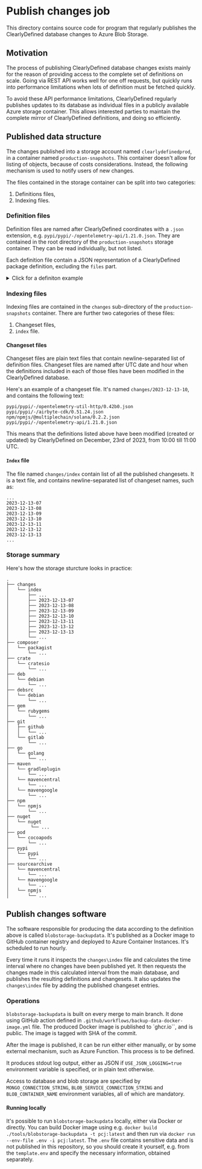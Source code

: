 # Publish changes job
This directory contains source code for program that regularly publishes the
ClearlyDefined database changes to Azure Blob Storage.

## Motivation
The process of publishing ClearlyDefined database changes exists mainly for the reason of
providing access to the complete set of definitions on scale. Going via REST API works well
for one off requests, but quickly runs into performance limitations when lots of definition 
must be fetched quickly.

To avoid these API performance limitations, ClearlyDefined regularly publishes updates to its
database as individual files in a publicly available Azure storage container. This allows interested
parties to maintain the complete mirror of ClearlyDefined definitions, and doing so efficiently.

## Published data structure

The changes published into a storage account named `clearlydefinedprod`, in a container named
`production-snapshots`. This container doesn't allow for listing of objects, because of costs
considerations. Instead, the following mechanism is used to notify users of new changes.

The files contained in the storage container can be split into two categories:
1. Definitions files,
2. Indexing files.

### Definition files
Definition files are named after ClearlyDefined coordinates with a `.json` extension, e.g.
`pypi/pypi/-/opentelemetry-api/1.21.0.json`. They are contained in the root directory of the
`production-snapshots` storage container. They can be read individually, but not listed.

Each definition file contain a JSON representation of a ClearlyDefined package definition,
excluding the `files` part.
<details>
  <summary>Click for a definiton example</summary>

```
{
  "_id": "pypi/pypi/-/opentelemetry-api/1.21.0",
  "described": {
    "hashes": {
      "sha1": "f64065a0a89e343943534766b89c849fe751bf19",
      "sha256": "d6185fd5043e000075d921822fd2d26b953eba8ca21b1e2fa360dd46a7686316"
    },
    "files": 71,
    "urls": {
      "registry": "https://pypi.org/project/opentelemetry-api",
      "version": "https://pypi.org/project/opentelemetry-api/1.21.0",
      "download": "https://files.pythonhosted.org/packages/4d/aa/1a10f310275fdd05a1062d4a8a641a5f041db2377956a80ff3c4dc325a6c/opentelemetry_api-1.21.0.tar.gz"
    },
    "tools": [
      "clearlydefined/1.3.1"
    ],
    "toolScore": {
      "total": 70,
      "date": 0,
      "source": 70
    },
    "sourceLocation": {
      "type": "pypi",
      "provider": "pypi",
      "name": "opentelemetry-api",
      "revision": "1.21.0",
      "url": "https://pypi.org/project/opentelemetry-api/1.21.0/"
    },
    "score": {
      "total": 70,
      "date": 0,
      "source": 70
    }
  },
  "licensed": {
    "declared": "Apache-2.0",
    "toolScore": {
      "total": 60,
      "declared": 30,
      "discovered": 0,
      "consistency": 15,
      "spdx": 15,
      "texts": 0
    },
    "facets": {
      "core": {
        "attribution": {
          "unknown": 71
        },
        "discovered": {
          "unknown": 71
        },
        "files": 71
      }
    },
    "score": {
      "total": 60,
      "declared": 30,
      "discovered": 0,
      "consistency": 15,
      "spdx": 15,
      "texts": 0
    }
  },
  "_meta": {
    "schemaVersion": "1.6.1",
    "updated": "2023-12-13T10:59:09.978Z"
  },
  "scores": {
    "effective": 65,
    "tool": 65
  }
}
```
</details>

### Indexing files
Indexing files are contained in the `changes` sub-directory of the `production-snapshots` container.
There are further two categories of these files:
1. Changeset files,
2. `index` file.

#### Changeset files
Changeset files are plain text files that contain newline-separated list of definition files. 
Changeset files are named after UTC date and hour when the definitions included in each of 
those files have been modified in the ClearlyDefined database.

Here's an example of a changeset file. It's named `changes/2023-12-13-10`, and contains the following text:
```
pypi/pypi/-/opentelemetry-util-http/0.42b0.json
pypi/pypi/-/airbyte-cdk/0.51.24.json
npm/npmjs/@multiplechain/solana/0.2.2.json
pypi/pypi/-/opentelemetry-api/1.21.0.json
```
This means that the definitions listed above have been modified (created or updated) by ClearlyDefined
on December, 23rd of 2023, from 10:00 till 11:00 UTC.

#### `Index` file
The file named `changes/index` contain list of all the published changesets. It is a text file, and
contains newline-separated list of changeset names, such as:
```
...
2023-12-13-07
2023-12-13-08
2023-12-13-09
2023-12-13-10
2023-12-13-11
2023-12-13-12
2023-12-13-13
...
```
### Storage summary

Here's how the storage sturcture looks in practice:
```
.
├── changes
│   └── index
│       ├── ...
│       ├── 2023-12-13-07
│       ├── 2023-12-13-08
│       ├── 2023-12-13-09
│       ├── 2023-12-13-10
│       ├── 2023-12-13-11
│       ├── 2023-12-13-12
│       ├── 2023-12-13-13
│       └── ...
├── composer
│   └── packagist
│       └── ...
├── crate
│   └── cratesio
│       └── ...
├── deb
│   └── debian
│       └── ...
├── debsrc
│   └── debian
│       └── ...
├── gem
│   └── rubygems
│       └── ...
├── git
│   ├── github
│   │   └── ...
│   └── gitlab
│       └── ...
├── go
│   └── golang
│       └── ...
├── maven
│   └── gradleplugin
│       └── ...
│   └── mavencentral
│       └── ...
│   └── mavengoogle
│       └── ...
├── npm
│   └── npmjs
│       └── ...
├── nuget
│   └── nuget
│        └── ...
├── pod
│   └── cocoapods
│       └── ...
├── pypi
│   └── pypi
│       └── ...
├── sourcearchive
│   └── mavencentral
│       └── ...
│   └── mavengoogle
│       └── ...
│   └── npmjs
│       └── ...
```

## Publish changes software
The software responsible for producing the data according to the definition above is called
`blobstorage-backupdata`. It's published as a Docker image to GitHub container registry and 
deployed to Azure Container Instances. It's scheduled to run hourly.

Every time it runs it inspects the `changes\index` file and calculates the time interval
where no changes have been published yet. It then requests the changes made in this calculated
interval from the main database, and publishes the resulting definitions and changesets. It also
updates the `changes\index` file by adding the published changeset entries.

### Operations
`blobstorage-backupdata` is built on every merge to main branch. It done using GitHub action defined in
`.github/workflows/backup-data-docker-image.yml` file. The produced Docker image is published to 
`ghcr.io``, and is public. The image is tagged with SHA of the commit.

After the image is published, it can be run either either manually, or by some external mechanism,
such as Azure Function. This process is to be defined.

It produces stdout log output, either as JSON if `USE_JSON_LOGGING=true` environment variable is specified,
or in plain text otherwise.

Access to database and blob storage are specified by `MONGO_CONNECTION_STRING`, `BLOB_SERVICE_CONNECTION_STRING`
and `BLOB_CONTAINER_NAME` environment variables, all of which are mandatory.

#### Running locally
It's possible to run `blobstorage-backupdata` locally, either via Docker or directly. You can build Docker image
using e.g. `docker build ./tools/blobstorage-backupdata -t pcj:latest` and then run via 
`docker run --env-file .env -i pcj:latest`. The `.env` file contains sensitive data and is not published in this 
repository, so you should create it yourself, e.g. from the `template.env` and specify the necessary information,
obtained separately.